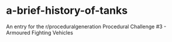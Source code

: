 # a-brief-history-of-tanks
An entry for the r/proceduralgeneration Procedural Challenge #3 - Armoured Fighting Vehicles
